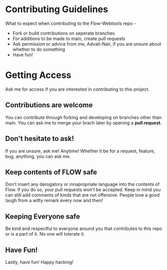 # Contributing Guidelines

What to expect when contributing to the Flow-Webtools repo -
- Fork or build contributions on seperate branches
- For additions to be made to main, create pull requests
- Ask permission or advice from me, Advait-Nair, if you are unsure about whether to do something
- Have fun!

# Getting Access
Ask me for access if you are interested in contributing to this project.

## Contributions are welcome

You can contribute through forking and developing on branches other than main. You can ask me to merge your brach later by opening a **pull request**.

## Don't hesitate to ask!

If you are unsure, ask me! Anytime! Whether it be for a request, feature, bug, anything, you can ask me.

## Keep contents of FLOW safe

Don't insert any derogatory or innapropriate language into the contents of Flow. If you do so, your pull requests won't be accepted.
Keep in mind you can still add comments of kinds that are not offensive. People love a good laugh from a witty remark every now and then!

## Keeping Everyone safe

Be kind and respectful to everyone around you that contributes to this repo or is a part of it. No one will tolerate it.

## Have Fun!

Lastly, have fun! Happy hacking!
